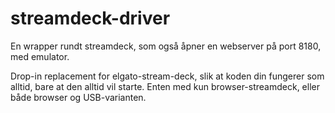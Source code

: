 streamdeck-driver
=================

En wrapper rundt streamdeck, som også åpner en webserver på port 8180, med emulator.

Drop-in replacement for elgato-stream-deck, slik at koden din fungerer som alltid, bare at den alltid vil starte.
Enten med kun browser-streamdeck, eller både browser og USB-varianten.
